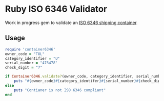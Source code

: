# Ruby ISO 6346 Validator

Work in progress gem to validate an <a href="https://en.wikipedia.org/wiki/ISO_6346#Calculation_step_1">ISO 6346 shipping container</a>.


## Usage 


```ruby
require 'container6346'
owner_code = "TOL"
category_identifier = "U"
serial_number = "473478"
check_digit = "7"

if Container6346.validate?(owner_code, category_identifier, serial_number, check_digit)
	puts "#{owner_code}#{category_identifer}#{serial_number}#{check_digit} is ISO 6346 compliant"
else
	puts "Contianer is not ISO 6346 compliant"
end

``` 

